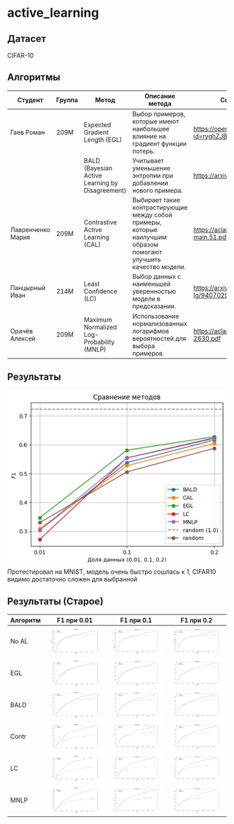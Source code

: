 # active_learning

## Датасет

CIFAR-10

## Алгоритмы


| Студент | Группа | Метод | Описание метода | Ссылка на статью |
| --- | --- | --- | --- | --- |
| Гаев Роман | 209М |  Expected Gradient Length (EGL) | Выбор примеров, которые имеют наибольшее влияние на градиент функции потерь. |  https://openreview.net/pdf?id=ryghZJBKPS |
|            |      |  BALD (Bayesian Active Learning by Disagreement) | Учитывает уменьшение энтропии при добавлении нового примера. | https://arxiv.org/pdf/1112.5745 |                        
| Лавренченко Мария | 209М |  Contrastive Active Learning (CAL)   |Выбирает такие контрастирующие между собой примеры, которые наилучшим образом помогают улучшить качество модели. | https://aclanthology.org/2021.emnlp-main.51.pdf|
| Панцырный Иван | 214М | Least Confidence (LC) | Выбор данных с наименьшей уверенностью модели в предсказании. | https://arxiv.org/pdf/cmp-lg/9407020 |
| Орачёв Алексей | 209М | Maximum Normalized Log-Probability (MNLP) | Использование нормализованных логарифмов вероятностей для выбора примеров. | https://aclanthology.org/W17-2630.pdf |
## Результаты
![img1](res/final.png)
Протестировал на MNIST, модель очень быстро сошлась к 1, CIFAR10 видимо достаточно сложен для выбранной
## Результаты (Старое)

| Алгоритм  | F1 при 0.01                | F1 при 0.1                | F1 при 0.2                |
|-----------|---------------------------|---------------------------|---------------------------|
| No AL | ![img1](res/no_al_0.01.png) | ![img1](res/no_al_0.1.png)  | ![img1](res/no_al_0.2.png)  |
| EGL | ![img1](res/egl_f1_0.01.png) | ![img2](res/egl_f1_0.1.png) | ![img3](res/egl_f1_0.2.png) |
| BALD | ![img1](res/bald_f1_0.01.png) | ![img2](res/bald_f1_0.1.png) | ![img3](res/bald_f1_0.2.png) |
| Contr |  ![img2](res/contr_f1_0.01.png) | ![img2](res/contr_f1_0.1.png) |  ![img2](res/contr_f1_0.2.png) |
| LC |  ![img2](res/ls_f1_0.01.png) |  ![img2](res/ls_f1_0.1.png)  |  ![img2](res/ls_f1_0.2.png) |
| MNLP | ![img2](res/mnlp_f1_0.01.png) | ![img2](res/mnlp_f1_0.1.png)  | ![img2](res/mnlp_f1_0.2.png)  |

